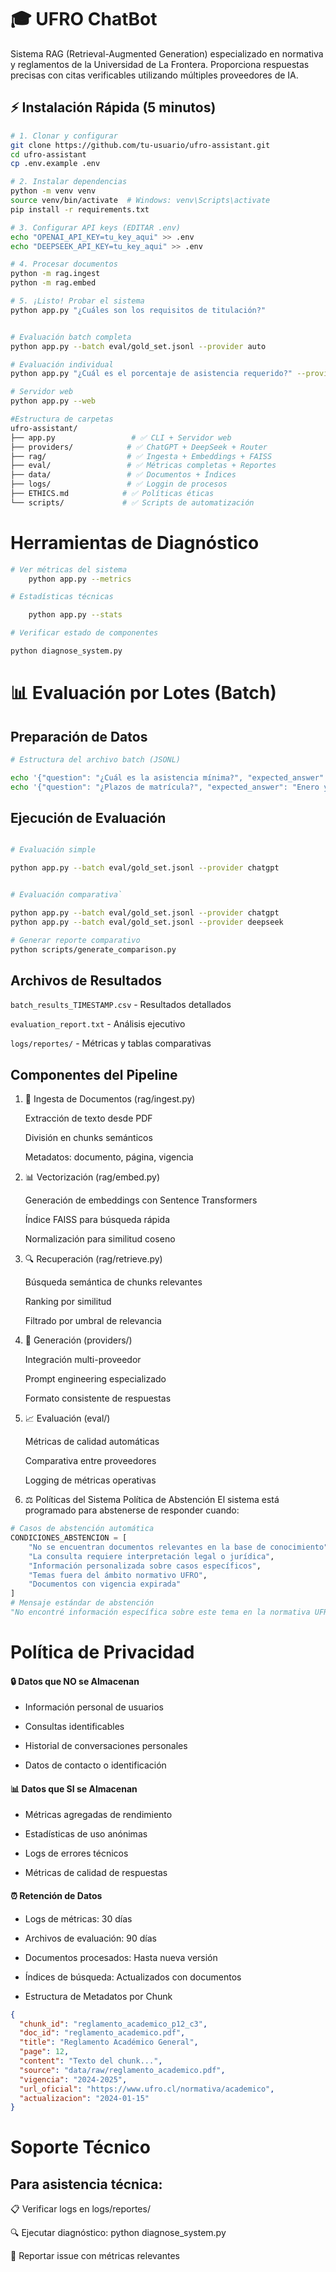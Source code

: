 # 🎓 UFRO ChatBot
Sistema RAG (Retrieval-Augmented Generation) especializado en normativa y reglamentos de la Universidad de La Frontera. Proporciona respuestas precisas con citas verificables utilizando múltiples proveedores de IA.

## ⚡ Instalación Rápida (5 minutos)

```bash
# 1. Clonar y configurar
git clone https://github.com/tu-usuario/ufro-assistant.git
cd ufro-assistant
cp .env.example .env

# 2. Instalar dependencias
python -m venv venv
source venv/bin/activate  # Windows: venv\Scripts\activate
pip install -r requirements.txt

# 3. Configurar API keys (EDITAR .env)
echo "OPENAI_API_KEY=tu_key_aqui" >> .env
echo "DEEPSEEK_API_KEY=tu_key_aqui" >> .env

# 4. Procesar documentos
python -m rag.ingest
python -m rag.embed

# 5. ¡Listo! Probar el sistema
python app.py "¿Cuáles son los requisitos de titulación?"


# Evaluación batch completa
python app.py --batch eval/gold_set.jsonl --provider auto

# Evaluación individual  
python app.py "¿Cuál es el porcentaje de asistencia requerido?" --provider chatgpt

# Servidor web
python app.py --web

#Estructura de carpetas
ufro-assistant/
├── app.py                 # ✅ CLI + Servidor web
├── providers/            # ✅ ChatGPT + DeepSeek + Router
├── rag/                  # ✅ Ingesta + Embeddings + FAISS
├── eval/                 # ✅ Métricas completas + Reportes
├── data/                 # ✅ Documentos + Índices
├── logs/                 # ✅ Loggin de procesos
├── ETHICS.md            # ✅ Políticas éticas
└── scripts/             # ✅ Scripts de automatización
```
# Herramientas de Diagnóstico

```bash
# Ver métricas del sistema
    python app.py --metrics

# Estadísticas técnicas

    python app.py --stats

# Verificar estado de componentes

python diagnose_system.py
```
# 📊 Evaluación por Lotes (Batch)

## Preparación de Datos
```bash
# Estructura del archivo batch (JSONL)

echo '{"question": "¿Cuál es la asistencia mínima?", "expected_answer": "75% según reglamento", "category": "asistencia"}' >> eval/mi_evaluacion.jsonl
echo '{"question": "¿Plazos de matrícula?", "expected_answer": "Enero y julio", "category": "calendario"}' >> eval/mi_evaluacion.jsonl
```
## Ejecución de Evaluación

```bash

# Evaluación simple

python app.py --batch eval/gold_set.jsonl --provider chatgpt


# Evaluación comparativa`

python app.py --batch eval/gold_set.jsonl --provider chatgpt
python app.py --batch eval/gold_set.jsonl --provider deepseek

# Generar reporte comparativo
python scripts/generate_comparison.py
```

## Archivos de Resultados
``batch_results_TIMESTAMP.csv`` - Resultados detallados

``evaluation_report.txt`` - Análisis ejecutivo

``logs/reportes/`` - Métricas y tablas comparativas


## Componentes del Pipeline

1) 📄 Ingesta de Documentos (rag/ingest.py)

    Extracción de texto desde PDF

    División en chunks semánticos

    Metadatos: documento, página, vigencia

2) 📊 Vectorización (rag/embed.py)

    Generación de embeddings con Sentence Transformers

    Índice FAISS para búsqueda rápida

    Normalización para similitud coseno

3. 🔍 Recuperación (rag/retrieve.py)

    Búsqueda semántica de chunks relevantes

    Ranking por similitud

    Filtrado por umbral de relevancia

4. 🤖 Generación (providers/)

    Integración multi-proveedor

    Prompt engineering especializado

    Formato consistente de respuestas

5. 📈 Evaluación (eval/)

    Métricas de calidad automáticas

    Comparativa entre proveedores

    Logging de métricas operativas

6. ⚖️ Políticas del Sistema
    Política de Abstención
    El sistema está programado para abstenerse de responder cuando:

```python
# Casos de abstención automática
CONDICIONES_ABSTENCION = [
    "No se encuentran documentos relevantes en la base de conocimiento",
    "La consulta requiere interpretación legal o jurídica", 
    "Información personalizada sobre casos específicos",
    "Temas fuera del ámbito normativo UFRO",
    "Documentos con vigencia expirada"
]
# Mensaje estándar de abstención
"No encontré información específica sobre este tema en la normativa UFRO disponible. Le recomiendo contactar con la oficina académica correspondiente para asistencia personalizada."
```


# Política de Privacidad
#### 🔒 Datos que NO se Almacenan
- Información personal de usuarios

- Consultas identificables

- Historial de conversaciones personales

- Datos de contacto o identificación

#### 📊 Datos que SI se Almacenan
- Métricas agregadas de rendimiento

- Estadísticas de uso anónimas

- Logs de errores técnicos

- Métricas de calidad de respuestas

#### ⏰ Retención de Datos
- Logs de métricas: 30 días

- Archivos de evaluación: 90 días

- Documentos procesados: Hasta nueva versión

- Índices de búsqueda: Actualizados con documentos

- Estructura de Metadatos por Chunk
```json
{
  "chunk_id": "reglamento_academico_p12_c3",
  "doc_id": "reglamento_academico.pdf",
  "title": "Reglamento Académico General",
  "page": 12,
  "content": "Texto del chunk...",
  "source": "data/raw/reglamento_academico.pdf",
  "vigencia": "2024-2025",
  "url_oficial": "https://www.ufro.cl/normativa/academico",
  "actualizacion": "2024-01-15"
}
```

# Soporte Técnico
## Para asistencia técnica:

📋 Verificar logs en logs/reportes/

🔍 Ejecutar diagnóstico: python diagnose_system.py

📝 Reportar issue con métricas relevantes

